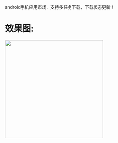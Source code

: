 

android手机应用市场，支持多任务下载，下载状态更新！

# 效果图:
<img src="http://img.blog.csdn.net/20160301155650171?watermark/2/text/aHR0cDovL2Jsb2cuY3Nkbi5uZXQv/font/5a6L5L2T/fontsize/400/fill/I0JBQkFCMA==/dissolve/70/gravity/Center" width="320" />
